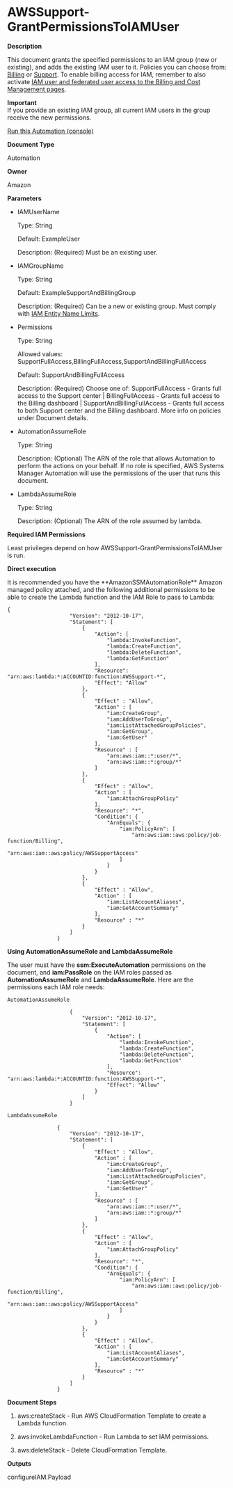 # AWSSupport\-GrantPermissionsToIAMUser<a name="automation-awssupport-grantpermissionstoiamuser"></a>

 **Description** 

This document grants the specified permissions to an IAM group \(new or existing\), and adds the existing IAM user to it\. Policies you can choose from: [Billing](https://console.aws.amazon.com/iam/home?#/policies/arn:aws:iam::aws:policy/job-function/Billing$serviceLevelSummary) or [Support](https://console.aws.amazon.com/iam/home?#/policies/arn:aws:iam::aws:policy/AWSSupportAccess$serviceLevelSummary)\. To enable billing access for IAM, remember to also activate [IAM user and federated user access to the Billing and Cost Management pages](https://docs.aws.amazon.com/console/iam/billing-enable)\.

**Important**  
If you provide an existing IAM group, all current IAM users in the group receive the new permissions\.

[Run this Automation \(console\)](https://console.aws.amazon.com/systems-manager/automation/execute/AWSSupport-GrantPermissionsToIAMUser)

 **Document Type** 

Automation

 **Owner** 

Amazon

 **Parameters** 
+ IAMUserName

  Type: String

  Default: ExampleUser

  Description: \(Required\) Must be an existing user\.
+ IAMGroupName

  Type: String

  Default: ExampleSupportAndBillingGroup

  Description: \(Required\) Can be a new or existing group\. Must comply with [IAM Entity Name Limits](https://docs.aws.amazon.com/IAM/latest/UserGuide/reference_iam-limits.html#reference_iam-limits-names)\.
+ Permissions

  Type: String

  Allowed values: SupportFullAccess,BillingFullAccess,SupportAndBillingFullAccess

  Default: SupportAndBillingFullAccess

  Description: \(Required\) Choose one of: SupportFullAccess \- Grants full access to the Support center \| BillingFullAccess \- Grants full access to the Billing dashboard \| SupportAndBillingFullAccess \- Grants full access to both Support center and the Billing dashboard\. More info on policies under Document details\.
+ AutomationAssumeRole

  Type: String

  Description: \(Optional\) The ARN of the role that allows Automation to perform the actions on your behalf\. If no role is specified, AWS Systems Manager Automation will use the permissions of the user that runs this document\. 
+ LambdaAssumeRole

  Type: String

  Description: \(Optional\) The ARN of the role assumed by lambda\.

 **Required IAM Permissions** 

Least privileges depend on how AWSSupport\-GrantPermissionsToIAMUser is run\. 

 **Direct execution** 

It is recommended you have the \*\*AmazonSSMAutomationRole\*\* Amazon managed policy attached, and the following additional permissions to be able to create the Lambda function and the IAM Role to pass to Lambda: 

```
{
                    "Version": "2012-10-17",
                    "Statement": [
                        {
                            "Action": [
                                "lambda:InvokeFunction",
                                "lambda:CreateFunction",
                                "lambda:DeleteFunction",
                                "lambda:GetFunction"
                            ],
                            "Resource": "arn:aws:lambda:*:ACCOUNTID:function:AWSSupport-*",
                            "Effect": "Allow"
                        },
                        {
                            "Effect" : "Allow",
                            "Action" : [
                                "iam:CreateGroup",
                                "iam:AddUserToGroup",
                                "iam:ListAttachedGroupPolicies",
                                "iam:GetGroup",
                                "iam:GetUser"
                            ],
                            "Resource" : [
                                "arn:aws:iam::*:user/*",
                                "arn:aws:iam::*:group/*"
                            ]
                        },
                        {
                            "Effect" : "Allow",
                            "Action" : [
                                "iam:AttachGroupPolicy"
                            ],
                            "Resource": "*",
                            "Condition": {
                                "ArnEquals": {
                                    "iam:PolicyArn": [
                                        "arn:aws:iam::aws:policy/job-function/Billing",
                                        "arn:aws:iam::aws:policy/AWSSupportAccess"
                                    ]
                                }
                            }
                        },
                        {
                            "Effect" : "Allow",
                            "Action" : [
                                "iam:ListAccountAliases",
                                "iam:GetAccountSummary"
                            ],
                            "Resource" : "*"
                        }
                    ]
                }
```

 **Using AutomationAssumeRole and LambdaAssumeRole** 

The user must have the **ssm:ExecuteAutomation** permissions on the document, and **iam:PassRole** on the IAM roles passed as **AutomationAssumeRole** and **LambdaAssumeRole**\. Here are the permissions each IAM role needs: 

```
AutomationAssumeRole

                    {
                        "Version": "2012-10-17",
                        "Statement": [
                            {
                                "Action": [
                                    "lambda:InvokeFunction",
                                    "lambda:CreateFunction",
                                    "lambda:DeleteFunction",
                                    "lambda:GetFunction"
                                ],
                                "Resource": "arn:aws:lambda:*:ACCOUNTID:function:AWSSupport-*",
                                "Effect": "Allow"
                            }
                        ]
                    }
```

```
LambdaAssumeRole

                {
                    "Version": "2012-10-17",
                    "Statement": [
                        {
                            "Effect" : "Allow",
                            "Action" : [
                                "iam:CreateGroup",
                                "iam:AddUserToGroup",
                                "iam:ListAttachedGroupPolicies",
                                "iam:GetGroup",
                                "iam:GetUser"
                            ],
                            "Resource" : [
                                "arn:aws:iam::*:user/*",
                                "arn:aws:iam::*:group/*"
                            ]
                        },
                        {
                            "Effect" : "Allow",
                            "Action" : [
                                "iam:AttachGroupPolicy"
                            ],
                            "Resource": "*",
                            "Condition": {
                                "ArnEquals": {
                                    "iam:PolicyArn": [
                                        "arn:aws:iam::aws:policy/job-function/Billing",
                                        "arn:aws:iam::aws:policy/AWSSupportAccess"
                                    ]
                                }
                            }
                        },
                        {
                            "Effect" : "Allow",
                            "Action" : [
                                "iam:ListAccountAliases",
                                "iam:GetAccountSummary"
                            ],
                            "Resource" : "*"
                        }
                    ]
                }
```

 **Document Steps** 

1. aws:createStack \- Run AWS CloudFormation Template to create a Lambda function\.

1. aws:invokeLambdaFunction \- Run Lambda to set IAM permissions\.

1. aws:deleteStack \- Delete CloudFormation Template\.

 **Outputs** 

configureIAM\.Payload
